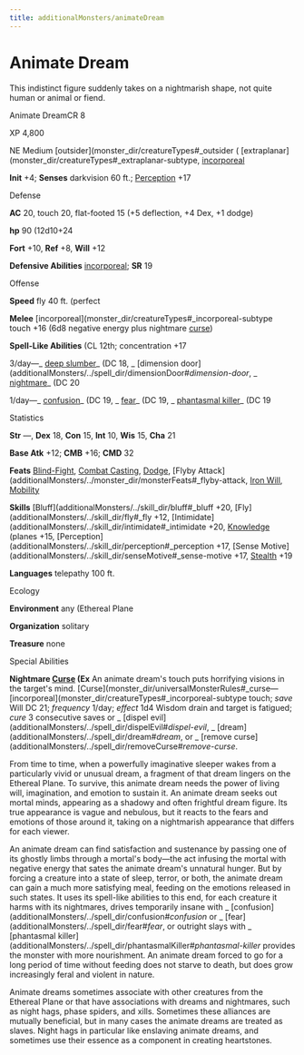 ```yaml
---
title: additionalMonsters/animateDream
---
```

# Animate Dream

This indistinct figure suddenly takes on a nightmarish shape, not quite human or animal or fiend.

Animate DreamCR 8

XP 4,800

NE Medium [outsider](monster_dir/creatureTypes#_outsider ( [extraplanar](monster_dir/creatureTypes#_extraplanar-subtype, [incorporeal](monster_dir/creatureTypes#_incorporeal-subtype)

**Init** +4; **Senses** darkvision 60 ft.; [Perception](additionalMonsters/../skill_dir/perception#_perception) +17

Defense

**AC** 20, touch 20, flat-footed 15 (+5 deflection, +4 Dex, +1 dodge)

**hp** 90 (12d10+24

**Fort** +10, **Ref** +8, **Will** +12

**Defensive Abilities** [incorporeal](monster_dir/creatureTypes#_incorporeal-subtype); **SR** 19

Offense

**Speed** fly 40 ft. (perfect

**Melee** [incorporeal](monster_dir/creatureTypes#_incorporeal-subtype touch +16 (6d8 negative energy plus nightmare [curse](monster_dir/universalMonsterRules#_curse))

**Spell-Like Abilities** (CL 12th; concentration +17

3/day—_ [deep slumber](additionalMonsters/../spell_dir/deepSlumber#_deep-slumber)_ (DC 18, _ [dimension door](additionalMonsters/../spell_dir/dimensionDoor#_dimension-door_, _ [nightmare](additionalMonsters/../spell_dir/nightmare#_nightmare)_ (DC 20

1/day—_ [confusion](additionalMonsters/../spell_dir/confusion#_confusion)_ (DC 19, _ [fear](additionalMonsters/../spell_dir/fear#_fear)_ (DC 19, _ [phantasmal killer](additionalMonsters/../spell_dir/phantasmalKiller#_phantasmal-killer)_ (DC 19

Statistics

**Str** —, **Dex** 18, **Con** 15, **Int** 10, **Wis** 15, **Cha** 21

**Base Atk** +12; **CMB** +16; **CMD** 32

**Feats** [Blind-Fight](additionalMonsters/../feats#_blind-fight), [Combat Casting](additionalMonsters/../feats#_combat-casting), [Dodge](additionalMonsters/../feats#_dodge), [Flyby Attack](additionalMonsters/../monster_dir/monsterFeats#_flyby-attack, [Iron Will](additionalMonsters/../feats#_iron-will), [Mobility](additionalMonsters/../feats#_mobility)

**Skills** [Bluff](additionalMonsters/../skill_dir/bluff#_bluff +20, [Fly](additionalMonsters/../skill_dir/fly#_fly +12, [Intimidate](additionalMonsters/../skill_dir/intimidate#_intimidate +20, [Knowledge](additionalMonsters/../skill_dir/knowledge#_knowledge) (planes +15, [Perception](additionalMonsters/../skill_dir/perception#_perception +17, [Sense Motive](additionalMonsters/../skill_dir/senseMotive#_sense-motive +17, [Stealth](additionalMonsters/../skill_dir/stealth#_stealth) +19

**Languages** telepathy 100 ft.

Ecology

**Environment** any (Ethereal Plane

**Organization** solitary

**Treasure** none

Special Abilities

**Nightmare [Curse](monster_dir/universalMonsterRules#_curse) (Ex** An animate dream's touch puts horrifying visions in the target's mind. [Curse](monster_dir/universalMonsterRules#_curse— [incorporeal](monster_dir/creatureTypes#_incorporeal-subtype touch; _save_ Will DC 21; _frequency_ 1/day; _effect_ 1d4 Wisdom drain and target is fatigued; _cure_ 3 consecutive saves or _ [dispel evil](additionalMonsters/../spell_dir/dispelEvil#_dispel-evil_, _ [dream](additionalMonsters/../spell_dir/dream#_dream_, or _ [remove curse](additionalMonsters/../spell_dir/removeCurse#_remove-curse_.

From time to time, when a powerfully imaginative sleeper wakes from a particularly vivid or unusual dream, a fragment of that dream lingers on the Ethereal Plane. To survive, this animate dream needs the power of living will, imagination, and emotion to sustain it. An animate dream seeks out mortal minds, appearing as a shadowy and often frightful dream figure. Its true appearance is vague and nebulous, but it reacts to the fears and emotions of those around it, taking on a nightmarish appearance that differs for each viewer.

An animate dream can find satisfaction and sustenance by passing one of its ghostly limbs through a mortal's body—the act infusing the mortal with negative energy that sates the animate dream's unnatural hunger. But by forcing a creature into a state of sleep, terror, or both, the animate dream can gain a much more satisfying meal, feeding on the emotions released in such states. It uses its spell-like abilities to this end, for each creature it harms with its nightmares, drives temporarily insane with _ [confusion](additionalMonsters/../spell_dir/confusion#_confusion_ or _ [fear](additionalMonsters/../spell_dir/fear#_fear_, or outright slays with _ [phantasmal killer](additionalMonsters/../spell_dir/phantasmalKiller#_phantasmal-killer_ provides the monster with more nourishment. An animate dream forced to go for a long period of time without feeding does not starve to death, but does grow increasingly feral and violent in nature.

Animate dreams sometimes associate with other creatures from the Ethereal Plane or that have associations with dreams and nightmares, such as night hags, phase spiders, and xills. Sometimes these alliances are mutually beneficial, but in many cases the animate dreams are treated as slaves. Night hags in particular like enslaving animate dreams, and sometimes use their essence as a component in creating heartstones.

